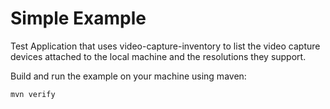 # Simple Example

Test Application that uses video-capture-inventory to list the video capture devices
attached to the local machine and the resolutions they support.

Build and run the example on your machine using maven:

    mvn verify

